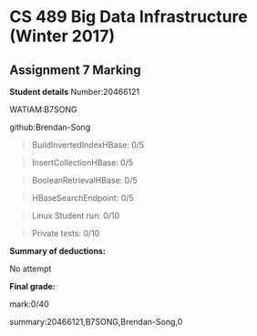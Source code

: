 # CS 489 Big Data Infrastructure (Winter 2017)
## Assignment 7 Marking
**Student details**
Number:20466121

WATIAM:B7SONG

github:Brendan-Song

>BuildInvertedIndexHBase: 0/5

>InsertCollectionHBase: 0/5

>BooleanRetrievalHBase: 0/5

>HBaseSearchEndpoint: 0/5

>Linux Student run: 0/10

>Private tests: 0/10

**Summary of deductions:**

No attempt

**Final grade:**

mark:0/40

summary:20466121,B7SONG,Brendan-Song,0


